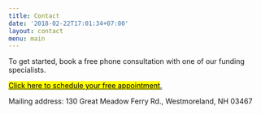 ```yaml
---
title: Contact
date: '2018-02-22T17:01:34+07:00'
layout: contact
menu: main
---
```

To get started, book a free phone consultation with one of our funding specialists.

<!-- Calendly link widget begin -->

<link href="https://assets.calendly.com/assets/external/widget.css" rel="stylesheet">
<script src="https://assets.calendly.com/assets/external/widget.js" type="text/javascript"></script>
<a href="" onclick="Calendly.initPopupWidget({url: 'https://calendly.com/spearfish/consultation'});return false;"><mark>	Click here to schedule your free  appointment</mark>.</a>
<!-- Calendly link widget end -->

Mailing address: 130 Great Meadow Ferry Rd., Westmoreland, NH 03467
